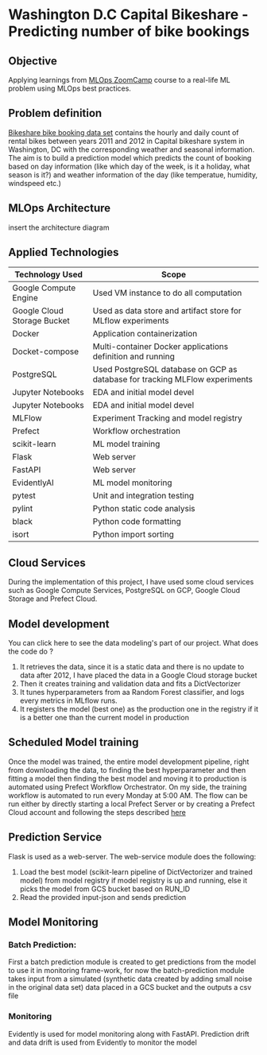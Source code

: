 # Washington D.C Capital Bikeshare - Predicting number of bike bookings

## Objective

Applying learnings from [MLOps ZoomCamp](https://github.com/DataTalksClub/mlops-zoomcamp/tree/main/) course to a real-life ML problem using MLOps best practices. 

## Problem definition
[Bikeshare bike booking data set](https://archive.ics.uci.edu/dataset/275/bike+sharing+dataset) contains the hourly and daily count of rental bikes between years 2011 and 2012 in Capital bikeshare system in Washington, DC with the corresponding weather and seasonal information. The aim is to build a prediction model which predicts the count of booking based on day information (like which day of the week, is it a holiday, what season is it?) and weather information of the day (like temperatue, humidity, windspeed etc.)

## MLOps Architecture
insert the architecture diagram

## Applied Technologies

| Technology Used        | Scope         |
| ------------- | ------------- |
| Google Compute Engine      | Used VM instance to do all computation |
| Google Cloud Storage Bucket      | Used as data store and artifact store for MLflow experiments      |
| Docker | Application containerization |
| Docket-compose | Multi-container Docker applications definition and running |
| PostgreSQL | Used PostgreSQL database on GCP as database for tracking MLFlow experiments      |
| Jupyter Notebooks | EDA and initial model devel |
| Jupyter Notebooks | EDA and initial model devel |
| MLFlow | Experiment Tracking and model registry |
| Prefect | Workflow orchestration |
| scikit-learn | ML model training |
| Flask | Web server |
| FastAPI | Web server |
| EvidentlyAI | ML model monitoring |
| pytest | Unit and integration testing | 
| pylint | Python static code analysis |
| black | Python code formatting |
| isort | Python import sorting |

## Cloud Services
During the implementation of this project, I have used some cloud services such as Google Compute Services, PostgreSQL on GCP, Google Cloud Storage and Prefect Cloud.

## Model development 
You can click here to see the data modeling's part of our project. What does the code do ?

1. It retrieves the data, since it is a static data and there is no update to data after 2012, I have placed the data in a Google Cloud storage bucket
2. Then it creates training and validation data and fits a DictVectorizer
3. It tunes hyperparameters from aa Random Forest classifier, and logs every metrics in MLflow runs.
4. It registers the model (best one) as the production one in the registry if it is a better one than the current model in production

## Scheduled Model training
Once the model was trained, the entire model development pipeline, right from downloading the data, to finding the best hyperparameter and then fitting a model then finding the best model and moving it to production is automated using Prefect Workflow Orchestrator. On my side, the training workflow is automated to run every Monday at 5:00 AM. The flow can be run either by directly starting a local Prefect Server or by creating a Prefect Cloud account and following the steps described [here](https://docs.prefect.io/2.11.3/cloud/cloud-quickstart/)

## Prediction Service
Flask is used as a web-server. The web-service module does the following:

1. Load the best model (scikit-learn pipeline of DictVectorizer and trained model) from model registry if model registry is up and running, else it picks the model from GCS bucket based on RUN_ID
2. Read the provided input-json and sends prediction

## Model Monitoring

### Batch Prediction:
First a batch prediction module is created to get predictions from the model to use it in monitoring frame-work, for now the batch-prediction module takes input from a simulated (synthetic data created by adding small noise in the original data set) data placed in a GCS bucket and the outputs a csv file

### Monitoring 

Evidently is used for model monitoring along with FastAPI. Prediction drift and data drift is used from Evidently to monitor the model

## 